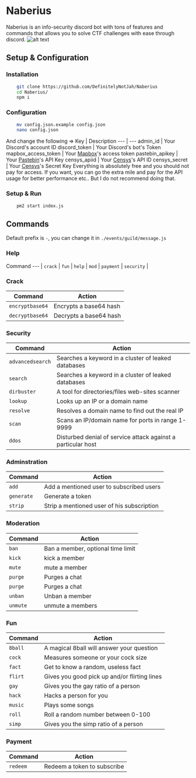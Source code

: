 # Naberius 
Naberius is an info-security discord bot with tons of features and commands that allows you to solve CTF challenges with ease through discord.
![alt text](https://media.discordapp.net/attachments/674375343309586432/808745226553262090/artworks-000114315459-0hce9o-t500x500.jpg?width=440&height=440 "Naberius")
## Setup & Configuration
### Installation
```bash
	git clone https://github.com/DefinitelyNotJah/Naberius
	cd Naberius/
	npm i
```
### Configuration
```bash
	mv config.json.example config.json
	nano config.json
```
And change the following =>
Key | Description 
--- | --- 
admin_id | Your Discord's account ID
discord_token | Your Discord's bot's Token
mapbox_access_token | Your [Mapbox](https://www.mapbox.com)'s access token
pastebin_apikey | Your [Pastebin](https://www.pastebin.com)'s API Key
censys_apiid | Your [Censys](https://censys.io/)'s API ID
censys_secret | Your [Censys](https://censys.io/)'s Secret Key
Everything is absolutely free and you should not pay for access.
If you want, you can go the extra mile and pay for the API usage for better performance etc.. But I do not recommend doing that.
### Setup & Run
```bash
	pm2 start index.js
```
## Commands
Default prefix is `-`, you can change it in `./events/guild/message.js`
### Help
Command 
--- |
`crack` |
`fun` | 
`help` | 
`mod` | 
`payment` | 
`security` | 
### Crack
Command | Action
--- | --- 
`encryptbase64` | Encrypts a base64 hash
`decryptbase64` | Decrypts a base64 hash
### Security
Command | Action
--- | --- 
`advancedsearch` | Searches a keyword in a cluster of leaked databases
`search` | Searches a keyword in a cluster of leaked databases
`dirbuster` | A tool for directories/files web-sites scanner
`lookup` | Looks up an IP or a domain name
`resolve` | Resolves a domain name to find out the real IP
`scan` | Scans an IP/domain name for ports in range 1-9999
`ddos` | Disturbed denial of service attack against a particular host
### Adminstration
Command | Action
--- | --- 
`add` | Add a mentioned user to subscribed users
`generate` | Generate a token
`strip` | Strip a mentioned user of his subscription
### Moderation
Command | Action
--- | --- 
`ban` | Ban a member, optional time limit
`kick` | kick a member
`mute` | mute a member
`purge` | Purges a chat
`purge` | Purges a chat
`unban` | Unban a member
`unmute` | unmute a members
### Fun
Command | Action
--- | --- 
`8ball` | A magical 8ball will answer your question
`cock` | Measures someone or your cock size
`fact` | Get to know a random, useless fact
`flirt` | Gives you good pick up and/or flirting lines
`gay` | Gives you the gay ratio of a person
`hack` | Hacks a person for you
`music` | Plays some songs
`roll` | Roll a random number between 0-100
`simp` | Gives you the simp ratio of a person
### Payment
Command | Action
--- | --- 
`redeem` | Redeem a token to subscribe
